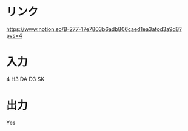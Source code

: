 # リンク
https://www.notion.so/B-277-17e7803b6adb806caed1ea3afcd3a9d8?pvs=4

# 入力
4
H3
DA
D3
SK

# 出力
Yes
